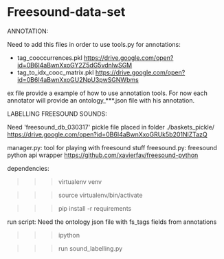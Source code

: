 # Freesound-data-set

ANNOTATION:

Need to add this files in order to use tools.py for annotations:
- tag_cooccurrences.pkl
https://drive.google.com/open?id=0B6I4aBwnXxoGY2Z5dG5vdnlwSGM
- tag_to_idx_cooc_matrix.pkl
https://drive.google.com/open?id=0B6I4aBwnXxoGU2NpU3pwSGNWbms

ex file provide a example of how to use annotation tools.
For now each annotator will provide an ontology_***.json file with his annotation.




LABELLING FREESOUND SOUNDS:

Need 'freesound_db_030317' pickle file placed in folder ./baskets_pickle/
https://drive.google.com/open?id=0B6I4aBwnXxoGRUk5b201NlZTazQ

manager.py: tool for playing with freesound stuff
freesound.py: freesound python api wrapper
https://github.com/xavierfav/freesound-python


dependencies:

>>> virtualenv venv

>>> source virtualenv/bin/activate

>>> pip install -r requirements


run script:
Need the ontology json file with fs_tags fields from annotations

>>> ipython

>>> run sound_labelling.py

